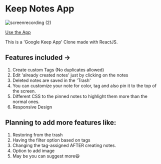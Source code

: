 # Keep Notes App
![screenrecording (2)](https://user-images.githubusercontent.com/56469693/111135470-b6066280-85a2-11eb-820b-06b589e86e64.gif)

[Use the App](https://keep-notesjs.netlify.app/)

This is a 'Google Keep App' Clone made with ReactJS.

## Features included ->
1. Create custom Tags (No duplicates allowed)
2. Edit 'already created notes' just by clicking on the notes
3. Deleted notes are saved in the 'Trash'
4. You can customize your note for color, tag and also pin it to the top of the screen.
5. Different CSS to the pinned notes to highlight them more than the normal ones.
6. Responsive Design

## Planning to add more features like:
1. Restoring from the trash
2. Having the filter option based on tags
3. Changing the tag-assigned AFTER creating notes.
4. Option to add image
5. May be you can suggest more😆
